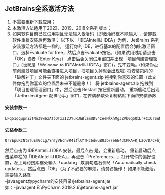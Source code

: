 ## JetBrains全系激活方法
1. 不需要重新下载应用；
2. 本激活方法适用于2020、2019、2018全系列版本；
3. 如果软件目前已过试用期且无法输入激活码（即激活码框不能输入），请卸载软件重新安装后再激活；
以下以 「IDEAIntelliJ IDEA」为例，JetBrains 系列安装激活方法都是一样的。
运行你的 IDE，进行基本的配置后会弹出激活窗口，选择Evaluate for free，然后点击Evaluate按钮。（如果试用过期请点击「OK」或者「Enter Key」）
点击后会关闭试用窗口并出现「项目创建管理窗口」(也就是「Welcome to IDEAIntelliJ IDEA」窗口)，先不要动。(如果你之前创建过项目可能会直接进入项目，把项目关掉就会出现啦)
将安装包内的「破解补丁」文件夹下面的 jetbrains-agent.zip 拖拽到你喜欢的位置（此文件你拖到你喜欢的位置后未来不能删除！）
将 jetbrains-agent.zip 拖拽到「项目创建管理窗口」中，然后点击 Restart 按钮重新启动。
重新启动后出现「JetbrainsAgent 配置助手」窗口，在安装参数处复制粘贴下面的安装参数  
#### 安装参数一
```shell 
LFq51qqupnaiTNn39w6zATiOTxZI2JYuRJEBlzmUDv4zeeNlXhMgJZVb0q5QkLr+CIUrSuNB7ucifrGXawLB4qswPOXYG7+ItDNUR/9UkLTUWlnHLX07hnR1USOrWIjTmbytcIKEdaI6x0RskyotuItj84xxoSBP/iRBW2EHpOc
```
#### 安装参数二
```shell
Qr7EpuKzNtnTuEmGcLg/YnYyVEcnvR4iflCYTHc6dwuB8Jbx7e6E43CPRA+KjL2O/D/C+hj/rDFrwCNgGAvLcJd3bcaJ8UTMh8FPxd2EfjDt0eopoRIRQKtw8Ua3hlm2i+GvhYnaJ5/F1XN7H/8uEtYqFQlJc9auMxAL3gdnsmY
```
然后点击为 IDEAIntelliJ IDEA 安装，最后点击 是，会重新启动。
重新启动后点击菜单栏的「IDEAIntelliJ IDEA」，再点击「Preferences…」打开软件的偏好设置，左上角的搜索框处输入「update」,取消勾选右侧的「Automatically check updates」，然后点击「OK」（为了不必要的麻烦，请务必操作！
如果不能激活，需要输入路径  
-javaagent:你pycharm的安装目录\jetbrains-agent.jar  
如：-javaagent:E:\PyCharm 2019.2.6\jetbrains-agent.jar  
